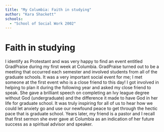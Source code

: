 ```yaml
---
title: "My Columbia: Faith in studying"
author: "Kara Shackett"
schools:
  - "School of Social Work 2002"
---
```


# Faith in studying

I identify as Protestant and was very happy to find an event entitled GradPraise during my first week at Columbia.  GradPraise turned out to be a meeting that occurred each semester and involved students from all of the graduate schools.  It was a very important social event for me; I met someone at the first event who is a close friend to this day!  I got involved in helping to plan it during the following year and asked my close friend to speak.  She gave a brilliant speech on completing an Ivy league degree without God (undergraduate) and the difference it made to have God in her life for graduate school.  It was truly inspiring for all of us to hear how we could let anxiety go and use our newfound peace to get through the hectic pace that is graduate school.  Years later, my friend is a pastor and I recall that first sermon she ever gave at Columbia as an indication of her future success as a spiritual advisor and speaker.
